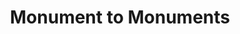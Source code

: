 ---
pid: llg63
title: Monument to Monuments
location_transcription: Dilworth Park
coordinates: "[-75.164694146062, 39.952083234822]"
zipcode: '19146'
gen_neighborhood: South Philadelphia
neighborhood: Graduate Hospital,Naval Square,Southwest Center City
outside_phl: 
age: '16'
age_range: 13-19
instagram: 
image_file_name: llg_63.jpg
proposal_transcription: Monument Lab gets so many brilliant submissions that it would
  be impossible to display and make all of them a reality. The monument to monuments
  would be a digital box that could display pictures of all the submissions in a rotation,
  so that everyone can have a change to be part of a monument.
topic: 
topic_summary: 0, 0
type: Digital,Interactive,Digital Project,Image
keywords_other: monument lab, meta-monument
credit: Eliana Gilbert-Trachtman
image_labels: 
twitter: 
facebook: 
permalink: "/monuments/llg63/"
layout: item-page
---